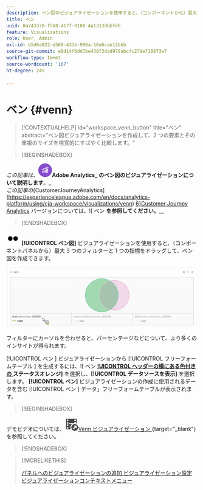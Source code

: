 ```yaml
---
description: ベン図のビジュアライゼーションを使用すると、（コンポーネントから）最大 3 セグメントおよび 1 つの指標をドラッグして、ベン図を作成できます。
title: ベン
uuid: 0a743378-f588-417f-9108-4a1313d6bfeb
feature: Visualizations
role: User, Admin
exl-id: b5d6a822-e569-433e-990a-16e6cae12bbb
source-git-commit: e0d14f6dd7be438f3dad979abcfc279e710873e7
workflow-type: tm+mt
source-wordcount: '167'
ht-degree: 24%

---
```


# ベン {#venn}

<!-- markdownlint-disable MD034 -->

>[!CONTEXTUALHELP]
>id="workspace_venn_button"
>title="ベン"
>abstract="ベン図ビジュアライゼーションを作成して、2 つの要素とその重複のサイズを視覚的にすばやく比較します。"

<!-- markdownlint-enable MD034 -->


>[!BEGINSHADEBOX]

_この記事は、![AdobeAnalytics](/help/assets/icons/AdobeAnalytics.svg)_**Adobe Analytics_ のベン図のビジュアライゼーションについて説明します**。_<br/>_この記事の_{CustomerJourneyAnalytics](https://experienceleague.adobe.com/en/docs/analytics-platform/using/cja-workspace/visualizations/venn) [6}Customer Journey Analytics](/help/assets/icons/CustomerJourneyAnalytics.svg) バージョンについては、![ ベン **を参照してください。__**

>[!ENDSHADEBOX]

![ タイプ ](/help/assets/icons/TwoDots.svg) **[!UICONTROL ベン図]** ビジュアライゼーションを使用すると、（コンポーネントパネルから）最大 3 つのフィルターと 1 つの指標をドラッグして、ベン図を作成できます。

![3 つのフィルターを含むベン図ビジュアライゼーション。](assets/venn.png)

フィルターにカーソルを合わせると、パーセンテージなどについて、より多くのインサイトが得られます。

[!UICONTROL  ベン ] ビジュアライゼーションから [!UICONTROL  フリーフォームテーブル ] を生成するには、![ ベン **[!UICONTROL ヘッダーの横にある色付きの ](/help/assets/icons/StatusOrange.svg) ステータスオレンジ]** を選択し、**[!UICONTROL データソースを表示]** を選択します。 **[!UICONTROL ベン]** ビジュアライゼーションの作成に使用されるデータを含む [!UICONTROL  ベン ] データ」フリーフォームテーブルが表示されます。

<!--
To normalize the Venn diagram (take the size out of it), go select ![Setting](/help/assets/icons/Setting.svg) and select **[!UICONTROL Normalization]**.

![Visualization Settings option for Visualization type: Venn diagram.](assets/normalization.png)

-->


>[!BEGINSHADEBOX]

デモビデオについては、![VideoCheckedOut](/help/assets/icons/VideoCheckedOut.svg)[Venn ビジュアライゼーション ](https://video.tv.adobe.com/v/335798/?quality=12){target="_blank"} を参照してください。

>[!ENDSHADEBOX]


>[!MORELIKETHIS]
>
>[ パネルへのビジュアライゼーションの追加 ](/help/analyze/analysis-workspace/visualizations/freeform-analysis-visualizations.md#add-visualizations-to-a-panel)
>[ビジュアライゼーション設定 ](/help/analyze/analysis-workspace/visualizations/freeform-analysis-visualizations.md#settings)
>[ビジュアライゼーションコンテキストメニュー ](/help/analyze/analysis-workspace/visualizations/freeform-analysis-visualizations.md#context-menu)
>


